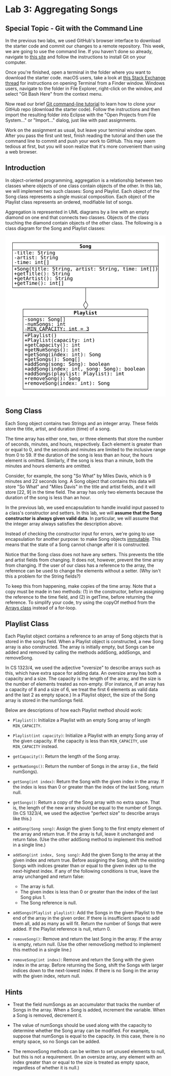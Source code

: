 # Lab 3: Aggregating Songs

## Special Topic - Git with the Command Line

In the previous two labs, we used GitHub's browser interface to download the starter code and commit our changes to a remote repository.
This week, we are going to use the command line.
If you haven't done so already, navigate to [this site](https://git-scm.com/downloads) and follow the instructions to install Git on your computer.

Once you're finished, open a terminal in the folder where you want to download the starter code.
macOS users, take a look at [this Stack Exchange thread](https://apple.stackexchange.com/questions/11323/how-can-i-open-a-terminal-window-directly-from-my-current-finder-location) for instructions on opening Terminal from a Finder window.
Windows users, navigate to the folder in File Explorer, right-click on the window, and select "Git Bash Here" from the context menu.

Now read our brief [Git command-line tutorial](./git.md) to learn how to clone your GitHub repo (download the starter code).
Follow the instructions and then import the resulting folder into Eclipse with the "Open Projects from File System..." or "Import..." dialog, just like with past assignments.

Work on the assignment as usual, but leave your terminal window open.
After you pass the first unit test, finish reading the tutorial and then use the command line to commit and push your work to GitHub.
This may seem tedious at first, but you will soon realize that it's more convenient than using a web browser.

## Introduction

In object-oriented programming, aggregation is a relationship between two classes where objects of one class contain objects of the other.
In this lab, we will implement two such classes: Song and Playlist.
Each object of the Song class represents a single musical composition.
Each object of the Playlist class represents an ordered, modifiable list of songs.

Aggregation is represented in UML diagrams by a line with an empty diamond on
one end that connects two classes.
Objects of the class touching the diamond contain objects of the other class.
The following is a class diagram for the Song and Playlist classes:

![UML](./uml.svg)

## Song Class

Each Song object contains two Strings and an integer array.
These fields store the title, artist, and duration (time) of a song.

The time array has either one, two, or three elements that store the number of seconds, minutes, and hours, respectively.
Each element is greater than or equal to 0, and the seconds and minutes are limited to the inclusive range from 0 to 59.
If the duration of the song is less than an hour, the hours element is omitted.
Similarly, if the song is less than a minute, both the minutes and hours elements are omitted.

Consider, for example, the song "So What" by Miles Davis, which is 9 minutes and 22 seconds long.
A Song object that contains this data will store "So What" and "Miles Davis" in the title and artist fields, and it will store [22, 9] in the time field.
The array has only two elements because the duration of the song is less than an hour.

In the previous lab, we used encapsulation to handle invalid input passed to a class's constructor and setters.
In this lab, we will **assume that the Song constructor is always given valid data**.
In particular, we will assume that the integer array always satisfies the description above.

Instead of checking the constructor input for errors, we're going to use encapsulation for another purpose: to make Song objects [immutable](https://en.wikipedia.org/wiki/Immutable_object).
This means that the state of a Song cannot change after it is constructed.

Notice that the Song class does not have any setters.
This prevents the title and artist fields from changing.
It does not, however, prevent the time array from changing.
If the user of our class has a reference to the array, the reference can be used to change the elements without a setter.
(Why isn't this a problem for the String fields?)

To keep this from happening, make copies of the time array.
Note that a copy must be made in two methods: (1) in the constructor, before assigning the reference to the time field, and (2) in getTime, before returning the reference.
To simplify your code, try using the copyOf method from the [Arrays class](https://docs.oracle.com/en/java/javase/11/docs/api/java.base/java/util/Arrays.html) instead of a for-loop.

## Playlist Class

Each Playlist object contains a reference to an array of Song objects that is stored in the songs field.
When a Playlist object is constructed, a new Song array is also constructed.
The array is initially empty, but Songs can be added and removed by calling the methods addSong, addSongs, and removeSong.

In CS 1323/4, we used the adjective "oversize" to describe arrays such as this, which have extra space for adding data.
An oversize array has both a capacity and a size.
The capacity is the length of the array, and the size is the number of elements treated as non-empty.
(For instance, if an array has a capacity of 8 and a size of 6, we treat the first 6 elements as valid data and the last 2 as empty space.)
In a Playlist object, the size of the Song array is stored in the numSongs field.

Below are descriptions of how each Playlist method should work:

* `Playlist()`: Initialize a Playlist with an empty Song array of length `MIN_CAPACITY`.

* `Playlist(int capacity)`: Initialize a Playlist with an empty Song array of the given capacity.
If the capacity is less than `MIN_CAPACITY`, use `MIN_CAPACITY` instead.

* `getCapacity()`: Return the length of the Song array.

* `getNumSongs()`: Return the number of Songs in the array (i.e., the field numSongs).

* `getSong(int index)`: Return the Song with the given index in the array.
If the index is less than 0 or greater than the index of the last Song, return null.

* `getSongs()`: Return a copy of the Song array with no extra space.
That is, the length of the new array should be equal to the number of Songs.
(In CS 1323/4, we used the adjective "perfect size" to describe arrays like this.)

* `addSong(Song song)`: Assign the given Song to the first empty element of the array and return true.
If the array is full, leave it unchanged and return false.
(Use the other addSong method to implement this method in a single line.)

* `addSong(int index, Song song)`: Add the given Song to the array at the given index and return true.
Before assigning the Song, shift the existing Songs with indices greater than or equal to the given index up to the next-highest index.
If any of the following conditions is true, leave the array unchanged and return false:
  * The array is full.
  * The given index is less than 0 or greater than the index of the last Song plus 1.
  * The Song reference is null.

* `addSongs(Playlist playlist)`: Add the Songs in the given Playlist to the end of the array in the given order.
If there is insufficient space to add them all, add as many as will fit.
Return the number of Songs that were added.
If the Playlist reference is null, return 0.

* `removeSong()`: Remove and return the last Song in the array.
If the array is empty, return null.
(Use the other removeSong method to implement this method in a single line.)

* `removeSong(int index)`: Remove and return the Song with the given index in the array.
Before returning the Song, shift the Songs with larger indices down to the next-lowest index.
If there is no Song in the array with the given index, return null.

## Hints

* Treat the field numSongs as an accumulator that tracks the number of Songs in the array.
When a Song is added, increment the variable.
When a Song is removed, decrement it.

* The value of numSongs should be used along with the capacity to determine whether the Song array can be modified.
For example, suppose that numSongs is equal to the capacity.
In this case, there is no empty space, so no Songs can be added.

* The removeSong methods can be written to set unused elements to null, but this is not a requirement.
(In an oversize array, any element with an index greater than or equal to the size is treated as empty space, regardless of whether it is null.)
